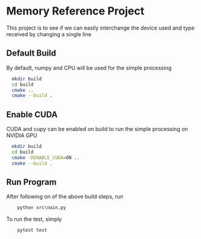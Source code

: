 # Memory Reference Project

This project is to see if we can easily interchange the device used and type received by changing a single line

## Default Build
By default, numpy and CPU will be used for the simple processing
```bash
  mkdir build
  cd build
  cmake ..
  cmake --build .
```
## Enable CUDA
CUDA and cupy can be enabled on build to run the simple processing on NVIDIA GPU
```bash
  mkdir build
  cd build
  cmake -DENABLE_CUDA=ON ..
  cmake --build .
```
## Run Program
After following on of the above build steps, run
```bash
    python src\main.py
```
To run the test, simply
```bash
    pytest test
```
